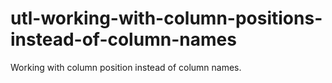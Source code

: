 # utl-working-with-column-positions-instead-of-column-names
Working with column position instead of column names.
